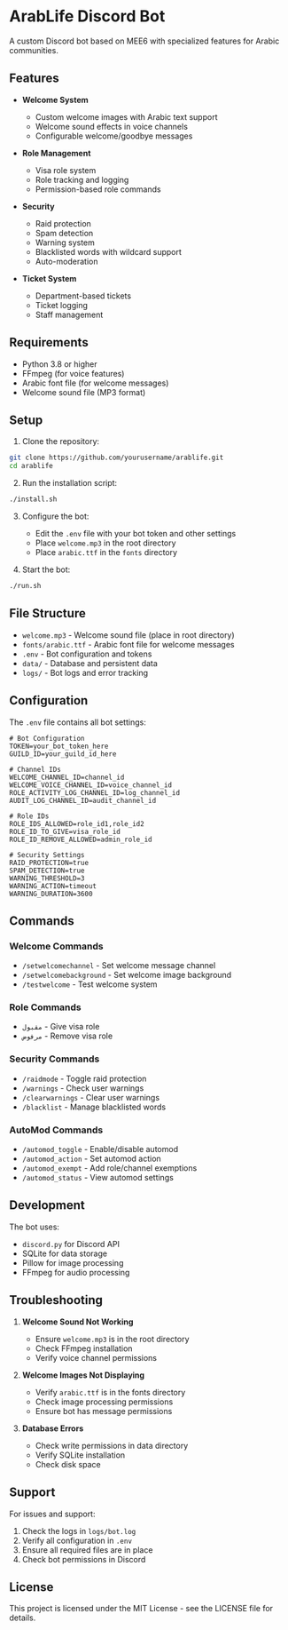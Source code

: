 # ArabLife Discord Bot

A custom Discord bot based on MEE6 with specialized features for Arabic communities.

## Features

- **Welcome System**
  - Custom welcome images with Arabic text support
  - Welcome sound effects in voice channels
  - Configurable welcome/goodbye messages

- **Role Management**
  - Visa role system
  - Role tracking and logging
  - Permission-based role commands

- **Security**
  - Raid protection
  - Spam detection
  - Warning system
  - Blacklisted words with wildcard support
  - Auto-moderation

- **Ticket System**
  - Department-based tickets
  - Ticket logging
  - Staff management

## Requirements

- Python 3.8 or higher
- FFmpeg (for voice features)
- Arabic font file (for welcome messages)
- Welcome sound file (MP3 format)

## Setup

1. Clone the repository:
```bash
git clone https://github.com/yourusername/arablife.git
cd arablife
```

2. Run the installation script:
```bash
./install.sh
```

3. Configure the bot:
   - Edit the `.env` file with your bot token and other settings
   - Place `welcome.mp3` in the root directory
   - Place `arabic.ttf` in the `fonts` directory

4. Start the bot:
```bash
./run.sh
```

## File Structure

- `welcome.mp3` - Welcome sound file (place in root directory)
- `fonts/arabic.ttf` - Arabic font file for welcome messages
- `.env` - Bot configuration and tokens
- `data/` - Database and persistent data
- `logs/` - Bot logs and error tracking

## Configuration

The `.env` file contains all bot settings:

```env
# Bot Configuration
TOKEN=your_bot_token_here
GUILD_ID=your_guild_id_here

# Channel IDs
WELCOME_CHANNEL_ID=channel_id
WELCOME_VOICE_CHANNEL_ID=voice_channel_id
ROLE_ACTIVITY_LOG_CHANNEL_ID=log_channel_id
AUDIT_LOG_CHANNEL_ID=audit_channel_id

# Role IDs
ROLE_IDS_ALLOWED=role_id1,role_id2
ROLE_ID_TO_GIVE=visa_role_id
ROLE_ID_REMOVE_ALLOWED=admin_role_id

# Security Settings
RAID_PROTECTION=true
SPAM_DETECTION=true
WARNING_THRESHOLD=3
WARNING_ACTION=timeout
WARNING_DURATION=3600
```

## Commands

### Welcome Commands
- `/setwelcomechannel` - Set welcome message channel
- `/setwelcomebackground` - Set welcome image background
- `/testwelcome` - Test welcome system

### Role Commands
- `مقبول` - Give visa role
- `مرفوض` - Remove visa role

### Security Commands
- `/raidmode` - Toggle raid protection
- `/warnings` - Check user warnings
- `/clearwarnings` - Clear user warnings
- `/blacklist` - Manage blacklisted words

### AutoMod Commands
- `/automod_toggle` - Enable/disable automod
- `/automod_action` - Set automod action
- `/automod_exempt` - Add role/channel exemptions
- `/automod_status` - View automod settings

## Development

The bot uses:
- `discord.py` for Discord API
- SQLite for data storage
- Pillow for image processing
- FFmpeg for audio processing

## Troubleshooting

1. **Welcome Sound Not Working**
   - Ensure `welcome.mp3` is in the root directory
   - Check FFmpeg installation
   - Verify voice channel permissions

2. **Welcome Images Not Displaying**
   - Verify `arabic.ttf` is in the fonts directory
   - Check image processing permissions
   - Ensure bot has message permissions

3. **Database Errors**
   - Check write permissions in data directory
   - Verify SQLite installation
   - Check disk space

## Support

For issues and support:
1. Check the logs in `logs/bot.log`
2. Verify all configuration in `.env`
3. Ensure all required files are in place
4. Check bot permissions in Discord

## License

This project is licensed under the MIT License - see the LICENSE file for details.
